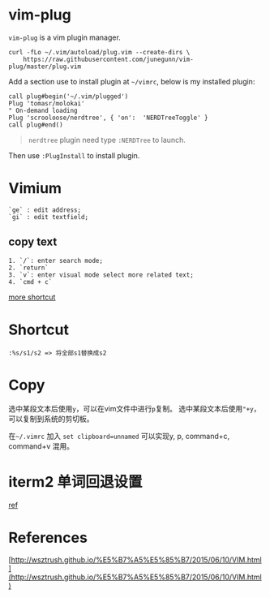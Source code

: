# vim-plug

`vim-plug` is a vim plugin manager. 

```
curl -fLo ~/.vim/autoload/plug.vim --create-dirs \
    https://raw.githubusercontent.com/junegunn/vim-plug/master/plug.vim
```

Add a section use to install plugin at `~/vimrc`, below is my installed plugin:

```
call plug#begin('~/.vim/plugged')
Plug 'tomasr/molokai'
" On-demand loading
Plug 'scrooloose/nerdtree', { 'on':  'NERDTreeToggle' }
call plug#end()
```

> `nerdtree` plugin need type `:NERDTree` to launch.

Then use `:PlugInstall` to install plugin.

# Vimium

```
`ge` : edit address;
`gi` : edit textfield;
```

## copy text

```
1. `/`: enter search mode;
2. `return`
3. `v`: enter visual mode select more related text;
4. `cmd + c`
```

[more shortcut](https://www.zhihu.com/question/23483616)

# Shortcut

```
:%s/s1/s2 => 将全部s1替换成s2
```

# Copy

选中某段文本后使用`y`，可以在vim文件中进行`p`复制。
选中某段文本后使用`"+y`，可以复制到系统的剪切板。

在`~/.vimrc` 加入 `set clipboard=unnamed` 可以实现y, p, command+c, command+v 混用。

# iterm2 单词回退设置

[ref](https://blog.csdn.net/skyyws/article/details/78480132)

# References

[http://wsztrush.github.io/%E5%B7%A5%E5%85%B7/2015/06/10/VIM.html](http://wsztrush.github.io/%E5%B7%A5%E5%85%B7/2015/06/10/VIM.html)
